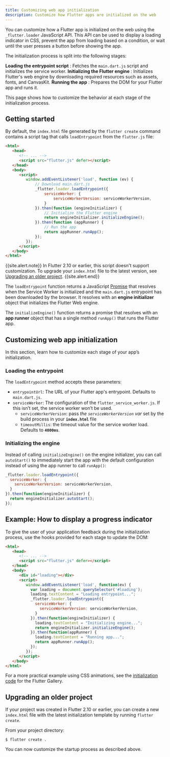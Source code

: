 ```yaml
---
title: Customizing web app initialization
description: Customize how Flutter apps are initialized on the web
---
```


You can customize how a Flutter app is initialized on the web
using the `_flutter.loader` JavaScript API.
This API can be used to display a loading indicator in CSS,
prevent the app from loading based on a condition,
or wait until the user presses a button before showing the app.

The initialization process is split into the following stages:

**Loading the entrypoint script**
:  Fetches the `main.dart.js` script and initializes the service worker.
**Initializing the Flutter engine**
: Initializes Flutter's web engine by downloading required resources
  such as assets, fonts, and CanvasKit.
**Running the app**
:  Prepares the DOM for your Flutter app and runs it.

This page shows how to customize the behavior
at each stage of the initialization process.

## Getting started

By default, the `index.html` file
generated by the `flutter create` command
contains a script tag
that calls `loadEntrypoint` from the `flutter.js` file:

```html
<html>
   <head>
      <!-- ... -->
      <script src="flutter.js" defer></script>
   </head>
   <body>
      <script>
         window.addEventListener('load', function (ev) {
             // Download main.dart.js
             _flutter.loader.loadEntrypoint({
                 serviceWorker: {
                     serviceWorkerVersion: serviceWorkerVersion,
                 }
             }).then(function (engineInitializer) {
                 // Initialize the Flutter engine
                 return engineInitializer.initializeEngine();
             }).then(function (appRunner) {
                 // Run the app
                 return appRunner.runApp();
             });
         });
      </script>
   </body>
</html>
```



{{site.alert.note}}
  In Flutter 2.10 or earlier,
  this script doesn't support customization.
  To upgrade your `index.html` file to the latest version,
  see [Upgrading an older project](#upgrading-an-older-project).
{{site.alert.end}}



The `loadEntrypoint` function returns a JavaScript [Promise][js-promise]
that resolves when the Service Worker is initialized
and the `main.dart.js` entrypoint has been downloaded by the browser.
It resolves with an **engine initializer** object
that initializes the Flutter Web engine.

The `initializeEngine()` function returns a promise
that resolves with an **app runner** object
that has a single method `runApp()` that runs the Flutter app.

[js-promise]: https://developer.mozilla.org/en-US/docs/Web/JavaScript/Reference/Global_Objects/Promise

## Customizing web app initialization

In this section,
learn how to customize each stage of your app’s initialization.

### Loading the entrypoint

The `loadEntrypoint` method accepts these parameters:

* `entrypointUrl`: The URL of your Flutter app's entrypoint.
      Defaults to `main.dart.js`.
* `serviceWorker`: The configuration of the `flutter_service_worker.js`.
      If this isn’t set, the service worker won’t be used.
    * `serviceWorkerVersion`: pass *the `serviceWorkerVersion` var* set by
        the build process in your <strong><code>index.html</code></strong> file
    * `timeoutMillis`: the timeout value for the service worker load.
        Defaults to <strong><code>4000ms</code></strong>.


### Initializing the engine

Instead of calling `initializeEngine()` on the engine initializer,
you can call `autoStart()` to immediately start the app
with the default configuration
instead of using the app runner to call `runApp()`:


```js
_flutter.loader.loadEntrypoint({
  serviceWorker: {
    serviceWorkerVersion: serviceWorkerVersion,
  }
}).then(function(engineInitializer) {
  return engineInitializer.autoStart();
});
```

## Example: How to display a progress indicator

To give the user of your application feedback
during the initialization process,
use the hooks provided for each stage to update the DOM:


```html
<html>
   <head>
      <!-- ... -->
      <script src="flutter.js" defer></script>
   </head>
   <body>
      <div id="loading"></div>
      <script>
         window.addEventListener('load', function(ev) {
           var loading = document.querySelector('#loading');
           loading.textContent = "Loading entrypoint...";
           _flutter.loader.loadEntrypoint({
             serviceWorker: {
               serviceWorkerVersion: serviceWorkerVersion,
             }
           }).then(function(engineInitializer) {
             loading.textContent = "Initializing engine...";
             return engineInitializer.initializeEngine();
           }).then(function(appRunner) {
             loading.textContent = "Running app...";
             return appRunner.runApp();
           });
         });
      </script>
   </body>
</html>
```


For a more practical example using CSS animations,
see the [initialization code][gallery-init] for the Flutter Gallery.

[gallery-init]: https://github.com/flutter/gallery/blob/master/web/index.html

## Upgrading an older project

If your project was created in Flutter 2.10 or earlier,
you can create a new `index.html` file
with the latest initialization template by running `flutter create`.

From your project directory:

```
$ flutter create .
```

You can now customize the startup process as described above.
